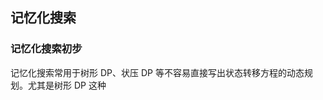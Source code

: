 ## 记忆化搜索

### 记忆化搜索初步

记忆化搜索常用于树形 DP、状压 DP 等不容易直接写出状态转移方程的动态规划。尤其是树形 DP 这种
<!--stackedit_data:
eyJoaXN0b3J5IjpbLTI2NjYxMzI1MywxNTg1NzYzODksLTE4Nz
ExNzE1NzldfQ==
-->